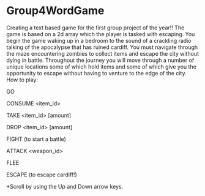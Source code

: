 # Group4WordGame
Creating a text based game for the first group project of the year!!
The game is based on a 2d array which the player is tasked with escaping.
You begin the game waking up in a bedroom to the sound of a crackling radio talking of the apocalypse that has ruined cardiff.
You must navigate through the maze encountering zombies to collect items and escape the city without dying in battle.
Throughout the journey you will move through a number of unique locations some of which hold items and some of which give you the opportunity to escape without having to venture to the edge of the city.
How to play:


GO <direction>

CONSUME <item_id>

TAKE <item_id> [amount]

DROP <item_id> [amount]


FIGHT (to start a battle)

ATTACK <enemy number> <weapon_id>

FLEE

ESCAPE (to escape cardiff!)


*Scroll by using the Up and Down arrow keys.

